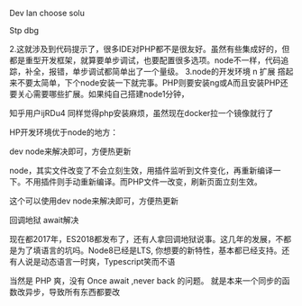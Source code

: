 Dev lan choose solu



Stp dbg

2.这就涉及到代码提示了，很多IDE对PHP都不是很友好。虽然有些集成好的，但都是重型开发框架，就算要单步调试，也要配置很多选项。node不一样，代码追踪，补全，报错，单步调试都简单出了一个量级。
3.node的开发环境 n 扩展
撘起来不要太简单，下个node安装一下就完事。PHP则要安装ng或A而且安装PHP还要关心需要哪些扩展。如果纯自己搭建node1分钟，

知乎用户ijRDu4
同样觉得php安装麻烦，虽然现在docker拉一个镜像就行了


HP开发环境优于node的地方：

dev node来解决即可，方便热更新

node，其实文件改变了不会立刻生效，用插件监听到文件变化，再重新编译一下。不用插件则手动重新编译。而PHP文件一改变，刷新页面立刻生效。

这个可以使用dev node来解决即可，方便热更新


回调地狱  await解决

现在都2017年，ES2018都发布了，还有人拿回调地狱说事。这几年的发展，不都是为了填语言的坑吗。Node8已经是LTS, 你想要的新特性，基本都已经支持。还有人说是动态语言一时爽，Typescript笑而不语

当然是 PHP 爽，没有 Once await ,never back 的问题。
就是本来一个同步的函数改异步，导致所有东西都要改



